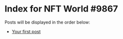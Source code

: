 # Index for NFT World #9867
Posts will be displayed in the order below:

- [Your first post](./001-first.md)

